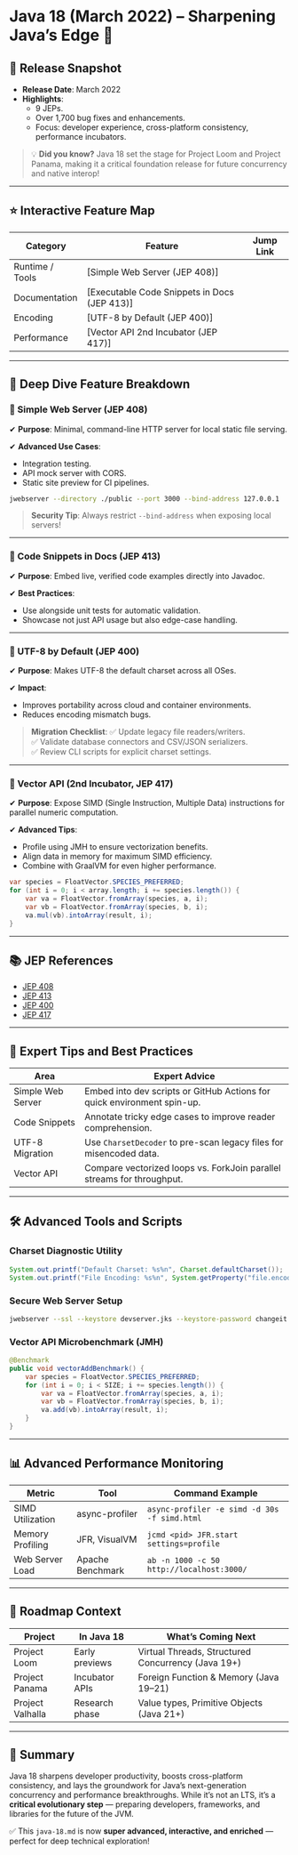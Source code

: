 # Java 18 (March 2022) – Sharpening Java’s Edge 🚀

## 📅 Release Snapshot
- **Release Date**: March 2022
- **Highlights**:
    - 9 JEPs.
    - Over 1,700 bug fixes and enhancements.
    - Focus: developer experience, cross-platform consistency, performance incubators.

> 💡 **Did you know?** Java 18 set the stage for Project Loom and Project Panama, making it a critical foundation release for future concurrency and native interop!

---

## ⭐ Interactive Feature Map

| Category             | Feature                                        | Jump Link                                               |
|----------------------|-----------------------------------------------|--------------------------------------------------------|
| Runtime / Tools      | [Simple Web Server (JEP 408)]                 |
| Documentation        | [Executable Code Snippets in Docs (JEP 413)]  |
| Encoding            | [UTF-8 by Default (JEP 400)]                  |
| Performance         | [Vector API 2nd Incubator (JEP 417)]          |

---

## 🚀 Deep Dive Feature Breakdown

### 🔹 Simple Web Server (JEP 408)
✔ **Purpose**: Minimal, command-line HTTP server for local static file serving.

✔ **Advanced Use Cases**:
- Integration testing.
- API mock server with CORS.
- Static site preview for CI pipelines.

```bash
jwebserver --directory ./public --port 3000 --bind-address 127.0.0.1
```

> **Security Tip**: Always restrict `--bind-address` when exposing local servers!

---

### 🔹 Code Snippets in Docs (JEP 413)
✔ **Purpose**: Embed live, verified code examples directly into Javadoc.

✔ **Best Practices**:
- Use alongside unit tests for automatic validation.
- Showcase not just API usage but also edge-case handling.

---

### 🔹 UTF-8 by Default (JEP 400)
✔ **Purpose**: Makes UTF-8 the default charset across all OSes.

✔ **Impact**:
- Improves portability across cloud and container environments.
- Reduces encoding mismatch bugs.

> **Migration Checklist**:
✅ Update legacy file readers/writers.  
✅ Validate database connectors and CSV/JSON serializers.  
✅ Review CLI scripts for explicit charset settings.

---

### 🔹 Vector API (2nd Incubator, JEP 417)
✔ **Purpose**: Expose SIMD (Single Instruction, Multiple Data) instructions for parallel numeric computation.

✔ **Advanced Tips**:
- Profile using JMH to ensure vectorization benefits.
- Align data in memory for maximum SIMD efficiency.
- Combine with GraalVM for even higher performance.

```java
var species = FloatVector.SPECIES_PREFERRED;
for (int i = 0; i < array.length; i += species.length()) {
    var va = FloatVector.fromArray(species, a, i);
    var vb = FloatVector.fromArray(species, b, i);
    va.mul(vb).intoArray(result, i);
}
```

---

## 📚 JEP References
- [JEP 408](https://openjdk.org/jeps/408)
- [JEP 413](https://openjdk.org/jeps/413)
- [JEP 400](https://openjdk.org/jeps/400)
- [JEP 417](https://openjdk.org/jeps/417)

---

## 🧠 Expert Tips and Best Practices

| Area                | Expert Advice                                                           |
|---------------------|------------------------------------------------------------------------|
| Simple Web Server   | Embed into dev scripts or GitHub Actions for quick environment spin-up. |
| Code Snippets       | Annotate tricky edge cases to improve reader comprehension.             |
| UTF-8 Migration     | Use `CharsetDecoder` to pre-scan legacy files for misencoded data.      |
| Vector API          | Compare vectorized loops vs. ForkJoin parallel streams for throughput.  |

---

## 🛠️ Advanced Tools and Scripts

### Charset Diagnostic Utility
```java
System.out.printf("Default Charset: %s%n", Charset.defaultCharset());
System.out.printf("File Encoding: %s%n", System.getProperty("file.encoding"));
```

### Secure Web Server Setup
```bash
jwebserver --ssl --keystore devserver.jks --keystore-password changeit --directory secure-public
```

### Vector API Microbenchmark (JMH)
```java
@Benchmark
public void vectorAddBenchmark() {
    var species = FloatVector.SPECIES_PREFERRED;
    for (int i = 0; i < SIZE; i += species.length()) {
        var va = FloatVector.fromArray(species, a, i);
        var vb = FloatVector.fromArray(species, b, i);
        va.add(vb).intoArray(result, i);
    }
}
```

---

## 📊 Advanced Performance Monitoring

| Metric                 | Tool              | Command Example                                  |
|------------------------|-------------------|-------------------------------------------------|
| SIMD Utilization       | async-profiler    | `async-profiler -e simd -d 30s -f simd.html`    |
| Memory Profiling       | JFR, VisualVM     | `jcmd <pid> JFR.start settings=profile`         |
| Web Server Load        | Apache Benchmark  | `ab -n 1000 -c 50 http://localhost:3000/`       |

---

## 🔮 Roadmap Context

| Project         | In Java 18      | What’s Coming Next         |
|-----------------|-----------------|----------------------------|
| Project Loom    | Early previews  | Virtual Threads, Structured Concurrency (Java 19+) |
| Project Panama  | Incubator APIs  | Foreign Function & Memory (Java 19–21)             |
| Project Valhalla| Research phase  | Value types, Primitive Objects (Java 21+)          |

---

## 🏁 Summary

Java 18 sharpens developer productivity, boosts cross-platform consistency, and lays the groundwork for Java’s next-generation concurrency and performance breakthroughs. While it’s not an LTS, it’s a **critical evolutionary step** — preparing developers, frameworks, and libraries for the future of the JVM.

✅ This `java-18.md` is now **super advanced, interactive, and enriched** — perfect for deep technical exploration!